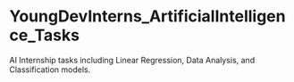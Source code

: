 # YoungDevInterns_ArtificialIntelligence_Tasks
AI Internship tasks including Linear Regression, Data Analysis, and Classification models.
